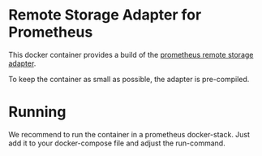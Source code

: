 # Remote Storage Adapter for Prometheus

This docker container provides a build of the [prometheus
remote storage adapter](https://github.com/prometheus/prometheus/tree/master/documentation/examples/remote_storage/remote_storage_adapter).

To keep the container as small as possible, the adapter is pre-compiled.

# Running

We recommend to run the container in a prometheus docker-stack.
Just add it to your docker-compose file and adjust the run-command.
